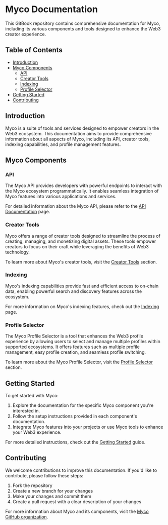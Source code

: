 # Myco Documentation

This GitBook repository contains comprehensive documentation for Myco, including its various components and tools designed to enhance the Web3 creator experience.

## Table of Contents

- [Introduction](#introduction)
- [Myco Components](#myco-components)
  - [API](#api)
  - [Creator Tools](#creator-tools)
  - [Indexing](#indexing)
  - [Profile Selector](#profile-selector)
- [Getting Started](#getting-started)
- [Contributing](#contributing)

## Introduction

Myco is a suite of tools and services designed to empower creators in the Web3 ecosystem. This documentation aims to provide comprehensive information about all aspects of Myco, including its API, creator tools, indexing capabilities, and profile management features.

## Myco Components

### API

The Myco API provides developers with powerful endpoints to interact with the Myco ecosystem programmatically. It enables seamless integration of Myco features into various applications and services.

For detailed information about the Myco API, please refer to the [API Documentation](api-documentation.md) page.

### Creator Tools

Myco offers a range of creator tools designed to streamline the process of creating, managing, and monetizing digital assets. These tools empower creators to focus on their craft while leveraging the benefits of Web3 technology.

To learn more about Myco's creator tools, visit the [Creator Tools](creator-tools.md) section.

### Indexing

Myco's indexing capabilities provide fast and efficient access to on-chain data, enabling powerful search and discovery features across the ecosystem.

For more information on Myco's indexing features, check out the [Indexing](indexing.md) page.

### Profile Selector

The Myco Profile Selector is a tool that enhances the Web3 profile experience by allowing users to select and manage multiple profiles within supported ecosystems. It offers features such as multiple profile management, easy profile creation, and seamless profile switching.

To learn more about the Myco Profile Selector, visit the [Profile Selector](profile-selector.md) section.

## Getting Started

To get started with Myco:

1. Explore the documentation for the specific Myco component you're interested in.
2. Follow the setup instructions provided in each component's documentation.
3. Integrate Myco features into your projects or use Myco tools to enhance your Web3 experience.

For more detailed instructions, check out the [Getting Started](getting-started.md) guide.

## Contributing

We welcome contributions to improve this documentation. If you'd like to contribute, please follow these steps:

1. Fork the repository
2. Create a new branch for your changes
3. Make your changes and commit them
4. Create a pull request with a clear description of your changes

For more information about Myco and its components, visit the [Myco GitHub organization](https://github.com/myco-labs).
